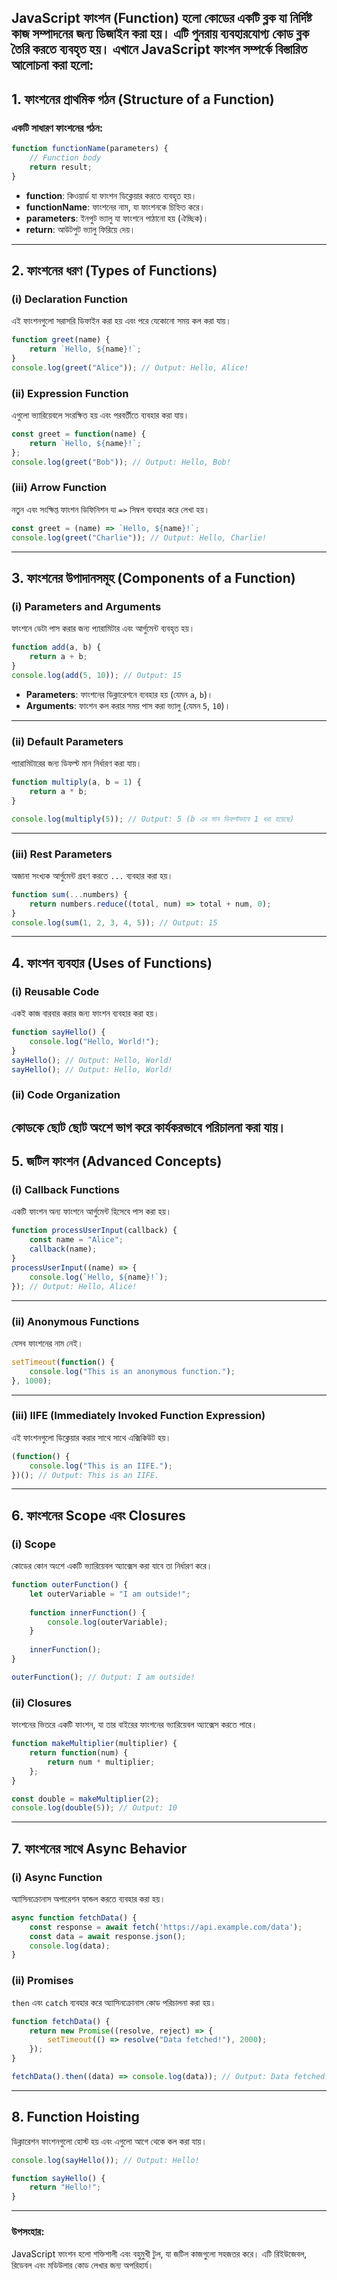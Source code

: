 JavaScript ফাংশন (Function) হলো কোডের একটি ব্লক যা নির্দিষ্ট কাজ সম্পাদনের জন্য ডিজাইন করা হয়। এটি পুনরায় ব্যবহারযোগ্য কোড ব্লক তৈরি করতে ব্যবহৃত হয়। এখানে JavaScript ফাংশন সম্পর্কে বিস্তারিত আলোচনা করা হলো:
---
## **1. ফাংশনের প্রাথমিক গঠন (Structure of a Function)**

### একটি সাধারণ ফাংশনের গঠন:
```javascript
function functionName(parameters) {
    // Function body
    return result;
}
```
- **function**: কিওয়ার্ড যা ফাংশন ডিক্লেয়ার করতে ব্যবহৃত হয়।
- **functionName**: ফাংশনের নাম, যা ফাংশনকে চিহ্নিত করে।
- **parameters**: ইনপুট ভ্যালু যা ফাংশনে পাঠানো হয় (ঐচ্ছিক)।
- **return**: আউটপুট ভ্যালু ফিরিয়ে দেয়।
---

## **2. ফাংশনের ধরণ (Types of Functions)**
### **(i) Declaration Function**
এই ফাংশনগুলো সরাসরি ডিফাইন করা হয় এবং পরে যেকোনো সময় কল করা যায়।

```javascript
function greet(name) {
    return `Hello, ${name}!`;
}
console.log(greet("Alice")); // Output: Hello, Alice!
```
### **(ii) Expression Function**
এগুলো ভ্যারিয়েবলে সংরক্ষিত হয় এবং পরবর্তীতে ব্যবহার করা যায়।
```javascript
const greet = function(name) {
    return `Hello, ${name}!`;
};
console.log(greet("Bob")); // Output: Hello, Bob!
```

### **(iii) Arrow Function**
নতুন এবং সংক্ষিপ্ত ফাংশন ডিফিনিশন যা `=>` সিম্বল ব্যবহার করে লেখা হয়।
```javascript
const greet = (name) => `Hello, ${name}!`;
console.log(greet("Charlie")); // Output: Hello, Charlie!
```
---
## **3. ফাংশনের উপাদানসমূহ (Components of a Function)**
### (i) **Parameters and Arguments**
ফাংশনে ডেটা পাস করার জন্য প্যারামিটার এবং আর্গুমেন্ট ব্যবহৃত হয়।
```javascript
function add(a, b) {
    return a + b;
}
console.log(add(5, 10)); // Output: 15
```

- **Parameters**: ফাংশনের ডিক্লারেশনে ব্যবহার হয় (যেমন `a`, `b`)।
- **Arguments**: ফাংশন কল করার সময় পাস করা ভ্যালু (যেমন `5`, `10`)।
---
### (ii) **Default Parameters**
প্যারামিটারের জন্য ডিফল্ট মান নির্ধারণ করা যায়।
```javascript
function multiply(a, b = 1) {
    return a * b;
}

console.log(multiply(5)); // Output: 5 (b এর মান ডিফল্টভাবে 1 ধরা হয়েছে)
```

---

### (iii) **Rest Parameters**
অজানা সংখ্যক আর্গুমেন্ট গ্রহণ করতে `...` ব্যবহার করা হয়।

```javascript
function sum(...numbers) {
    return numbers.reduce((total, num) => total + num, 0);
}
console.log(sum(1, 2, 3, 4, 5)); // Output: 15
```

---
## **4. ফাংশন ব্যবহার (Uses of Functions)**
### (i) **Reusable Code**
একই কাজ বারবার করার জন্য ফাংশন ব্যবহার করা হয়।
```javascript
function sayHello() {
    console.log("Hello, World!");
}
sayHello(); // Output: Hello, World!
sayHello(); // Output: Hello, World!
```

### (ii) **Code Organization**
কোডকে ছোট ছোট অংশে ভাগ করে কার্যকরভাবে পরিচালনা করা যায়।
---
## **5. জটিল ফাংশন (Advanced Concepts)**
### (i) **Callback Functions**
একটি ফাংশন অন্য ফাংশনে আর্গুমেন্ট হিসেবে পাস করা হয়।
```javascript
function processUserInput(callback) {
    const name = "Alice";
    callback(name);
}
processUserInput((name) => {
    console.log(`Hello, ${name}!`);
}); // Output: Hello, Alice!
```

---
### (ii) **Anonymous Functions**
যেসব ফাংশনের নাম নেই।
```javascript
setTimeout(function() {
    console.log("This is an anonymous function.");
}, 1000);
```
---
### (iii) **IIFE (Immediately Invoked Function Expression)**
এই ফাংশনগুলো ডিক্লেয়ার করার সাথে সাথে এক্সিকিউট হয়।

```javascript
(function() {
    console.log("This is an IIFE.");
})(); // Output: This is an IIFE.
```
---
## **6. ফাংশনের Scope এবং Closures**

### (i) **Scope**
কোডের কোন অংশে একটি ভ্যারিয়েবল অ্যাক্সেস করা যাবে তা নির্ধারণ করে।

```javascript
function outerFunction() {
    let outerVariable = "I am outside!";
    
    function innerFunction() {
        console.log(outerVariable);
    }
    
    innerFunction();
}

outerFunction(); // Output: I am outside!
```

### (ii) **Closures**
ফাংশনের ভিতরে একটি ফাংশন, যা তার বাইরের ফাংশনের ভ্যারিয়েবল অ্যাক্সেস করতে পারে।

```javascript
function makeMultiplier(multiplier) {
    return function(num) {
        return num * multiplier;
    };
}

const double = makeMultiplier(2);
console.log(double(5)); // Output: 10
```

---

## **7. ফাংশনের সাথে Async Behavior**

### (i) **Async Function**
অ্যাসিনক্রোনাস অপারেশন হ্যান্ডল করতে ব্যবহার করা হয়।

```javascript
async function fetchData() {
    const response = await fetch('https://api.example.com/data');
    const data = await response.json();
    console.log(data);
}
```

### (ii) **Promises**
`then` এবং `catch` ব্যবহার করে অ্যাসিনক্রোনাস কোড পরিচালনা করা হয়।

```javascript
function fetchData() {
    return new Promise((resolve, reject) => {
        setTimeout(() => resolve("Data fetched!"), 2000);
    });
}

fetchData().then((data) => console.log(data)); // Output: Data fetched!
```

---

## **8. Function Hoisting**
ডিক্লারেশন ফাংশনগুলো হোস্ট হয় এবং এগুলো আগে থেকে কল করা যায়।

```javascript
console.log(sayHello()); // Output: Hello!

function sayHello() {
    return "Hello!";
}
```

---

### **উপসংহার:**
JavaScript ফাংশন হলো শক্তিশালী এবং বহুমুখী টুল, যা জটিল কাজগুলো সহজতর করে। এটি রিইউজেবল, রিডেবল এবং মডিউলার কোড লেখার জন্য অপরিহার্য।